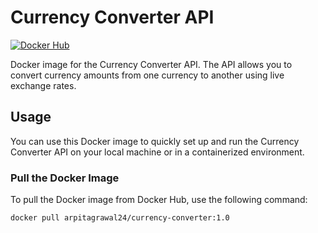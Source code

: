 # Currency Converter API 

[![Docker Hub](https://img.shields.io/docker/pulls/arpitagrawal24/currency-converter.svg)](https://hub.docker.com/r/arpitagrawal24/currency-converter)

Docker image for the Currency Converter API. The API allows you to convert currency amounts from one currency to another using live exchange rates.

## Usage

You can use this Docker image to quickly set up and run the Currency Converter API on your local machine or in a containerized environment.

### Pull the Docker Image

To pull the Docker image from Docker Hub, use the following command:

```bash
docker pull arpitagrawal24/currency-converter:1.0
